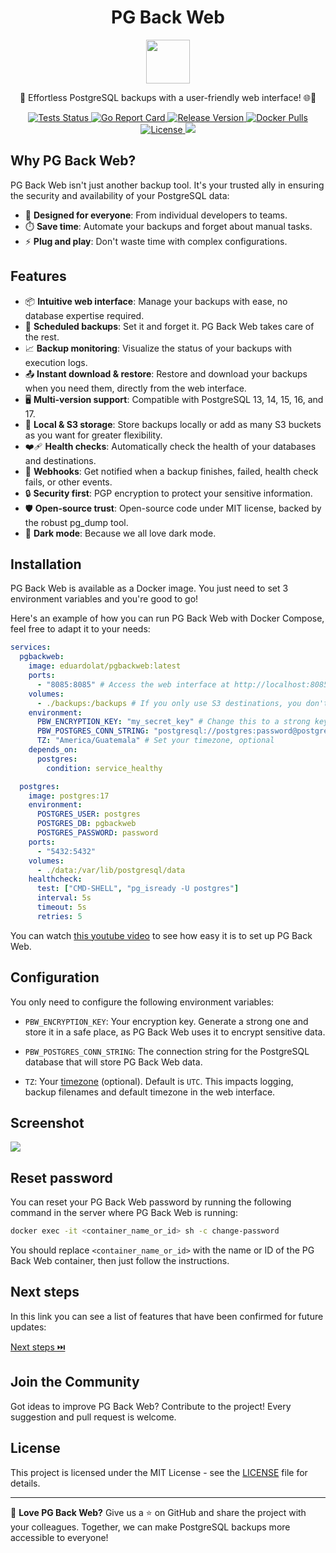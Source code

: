 <p align="center">
  <h1 align="center">PG Back Web</h1>
  <p align="center">
    <img align="center" width="70" src="https://raw.githubusercontent.com/eduardolat/pgbackweb/main/internal/view/static/images/logo.png"/>
  </p>
  <p align="center">
    🐘 Effortless PostgreSQL backups with a user-friendly web interface! 🌐💾
  </p>
</p>
<p align="center">
  <a href="https://github.com/eduardolat/pgbackweb/actions/workflows/lint-test-build.yaml?query=branch%3Amain">
    <img src="https://github.com/eduardolat/pgbackweb/actions/workflows/lint-test-build.yaml/badge.svg" alt="Tests Status"/>
  </a>
  <a href="https://goreportcard.com/report/eduardolat/pgbackweb">
    <img src="https://goreportcard.com/badge/eduardolat/pgbackweb" alt="Go Report Card"/>
  </a>
  <a href="https://github.com/eduardolat/pgbackweb/releases/latest">
    <img src="https://img.shields.io/github/release/eduardolat/pgbackweb.svg" alt="Release Version"/>
  </a>
  <a href="https://hub.docker.com/r/eduardolat/pgbackweb">
    <img alt="Docker Pulls" src="https://img.shields.io/docker/pulls/eduardolat/pgbackweb"/>
  </a>
  <a href="LICENSE">
    <img src="https://img.shields.io/github/license/eduardolat/pgbackweb.svg" alt="License"/>
  </a>
  <a href="https://github.com/eduardolat/pgbackweb">
    <img src="https://img.shields.io/github/stars/eduardolat/pgbackweb?style=flat&label=github+stars"/>
  </a>
</p>

## Why PG Back Web?

PG Back Web isn't just another backup tool. It's your trusted ally in ensuring
the security and availability of your PostgreSQL data:

- 🎯 **Designed for everyone**: From individual developers to teams.
- ⏱️ **Save time**: Automate your backups and forget about manual tasks.
- ⚡ **Plug and play**: Don't waste time with complex configurations.

## Features

- 📦 **Intuitive web interface**: Manage your backups with ease, no database
  expertise required.
- 📅 **Scheduled backups**: Set it and forget it. PG Back Web takes care of the
  rest.
- 📈 **Backup monitoring**: Visualize the status of your backups with execution
  logs.
- 📤 **Instant download & restore**: Restore and download your backups when you
  need them, directly from the web interface.
- 🖥 **Multi-version support**: Compatible with PostgreSQL 13, 14, 15, 16, and 17.
- 📁 **Local & S3 storage**: Store backups locally or add as many S3 buckets as
  you want for greater flexibility.
- ❤️‍🩹 **Health checks**: Automatically check the health of your databases and
  destinations.
- 🔔 **Webhooks**: Get notified when a backup finishes, failed, health check
  fails, or other events.
- 🔒 **Security first**: PGP encryption to protect your sensitive information.
- 🛡️ **Open-source trust**: Open-source code under MIT license, backed by the
  robust pg_dump tool.
- 🌚 **Dark mode**: Because we all love dark mode.

## Installation

PG Back Web is available as a Docker image. You just need to set 3 environment
variables and you're good to go!

Here's an example of how you can run PG Back Web with Docker Compose, feel free
to adapt it to your needs:

```yaml
services:
  pgbackweb:
    image: eduardolat/pgbackweb:latest
    ports:
      - "8085:8085" # Access the web interface at http://localhost:8085
    volumes:
      - ./backups:/backups # If you only use S3 destinations, you don't need this volume
    environment:
      PBW_ENCRYPTION_KEY: "my_secret_key" # Change this to a strong key
      PBW_POSTGRES_CONN_STRING: "postgresql://postgres:password@postgres:5432/pgbackweb?sslmode=disable"
      TZ: "America/Guatemala" # Set your timezone, optional
    depends_on:
      postgres:
        condition: service_healthy

  postgres:
    image: postgres:17
    environment:
      POSTGRES_USER: postgres
      POSTGRES_DB: pgbackweb
      POSTGRES_PASSWORD: password
    ports:
      - "5432:5432"
    volumes:
      - ./data:/var/lib/postgresql/data
    healthcheck:
      test: ["CMD-SHELL", "pg_isready -U postgres"]
      interval: 5s
      timeout: 5s
      retries: 5
```

You can watch [this youtube video](https://www.youtube.com/watch?v=vf7SLrSO8sw)
to see how easy it is to set up PG Back Web.

## Configuration

You only need to configure the following environment variables:

- `PBW_ENCRYPTION_KEY`: Your encryption key. Generate a strong one and store it
  in a safe place, as PG Back Web uses it to encrypt sensitive data.

- `PBW_POSTGRES_CONN_STRING`: The connection string for the PostgreSQL database
  that will store PG Back Web data.

- `TZ`: Your
  [timezone](https://en.wikipedia.org/wiki/List_of_tz_database_time_zones#List)
  (optional). Default is `UTC`. This impacts logging, backup filenames and
  default timezone in the web interface.

## Screenshot

<img src="https://raw.githubusercontent.com/eduardolat/pgbackweb/main/screenshot.png" />

## Reset password

You can reset your PG Back Web password by running the following command in the
server where PG Back Web is running:

```bash
docker exec -it <container_name_or_id> sh -c change-password
```

You should replace `<container_name_or_id>` with the name or ID of the PG Back
Web container, then just follow the instructions.

## Next steps

In this link you can see a list of features that have been confirmed for future
updates:

<a href="https://github.com/eduardolat/pgbackweb/issues?q=is%3Aissue+is%3Aopen+label%3A%22confirmed+next+step%22">
  Next steps ⏭️
</a>

## Join the Community

Got ideas to improve PG Back Web? Contribute to the project! Every suggestion
and pull request is welcome.

## License

This project is licensed under the MIT License - see the [LICENSE](LICENSE) file
for details.

---

💖 **Love PG Back Web?** Give us a ⭐ on GitHub and share the project with your
colleagues. Together, we can make PostgreSQL backups more accessible to
everyone!
